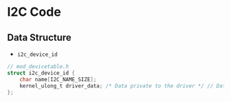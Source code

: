 # I2C Code

## Data Structure

- `i2c_device_id`

```c
// mod_devicetable.h
struct i2c_device_id {
	char name[I2C_NAME_SIZE];
	kernel_ulong_t driver_data;	/* Data private to the driver */ // Data Address
};
```

